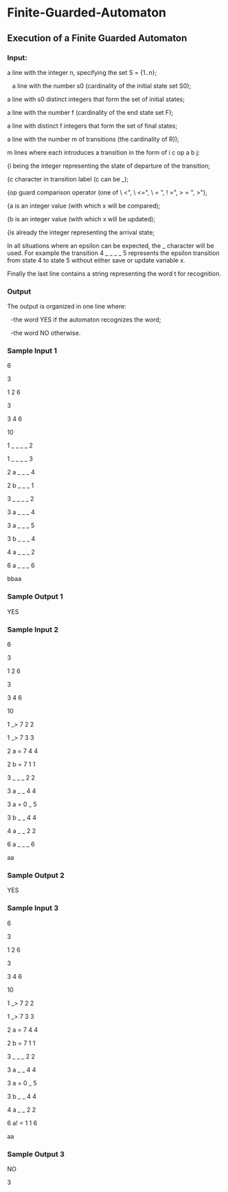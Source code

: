 # Finite-Guarded-Automaton
## Execution of a Finite Guarded Automaton

### Input:

  a line with the integer n, specifying the set S = {1..n};
  
  
  a line with the number s0 (cardinality of the initial state set S0);
  
  
  a line with s0 distinct integers that form the set of initial states;
  
  
  a line with the number f (cardinality of the end state set F);
  
  
  a line with distinct f integers that form the set of final states;
  
  
  a line with the number m of transitions (the cardinality of R));
  
  
  m lines where each introduces a transition in the form of i c op a b j:
  
  
{i being the integer representing the state of departure of the transition;

{c character in transition label (c can be _);

{op guard comparison operator (one of \ <", \ <=", \ = ", \! =", \> = ", \>");

{a is an integer value (with which x will be compared);

{b is an integer value (with which x will be updated);

{is already the integer representing the arrival state;


In all situations where an epsilon can be expected, the _ character will be used. For example the
transition 4 _ _ _ _ 5 represents the epsilon transition from state 4 to state 5 without
either save or update variable x.

Finally the last line contains a string representing the word t for recognition.

### Output

The output is organized in one line where:

  -the word YES if the automaton recognizes the word;
  
  
  -the word NO otherwise.


### Sample Input 1

6

3

1 2 6

3

3 4 6

10

1 _ _ _ _ 2

1 _ _ _ _ 3

2 a _ _ _ 4

2 b _ _ _ 1

3 _ _ _ _ 2

3 a _ _ _ 4

3 a _ _ _ 5

3 b _ _ _ 4

4 a _ _ _ 2

6 a _ _ _ 6

bbaa

### Sample Output 1

YES

### Sample Input 2

6

3

1 2 6

3

3 4 6

10

1 _> 7 2 2

1 _> 7 3 3

2 a = 7 4 4

2 b = 7 1 1

3 _ _ _ 2 2

3 a _ _ 4 4

3 a = 0 _ 5

3 b _ _ 4 4

4 a _ _ 2 2

6 a _ _ _ 6

aa

### Sample Output 2

YES

### Sample Input 3

6

3

1 2 6

3

3 4 6

10

1 _> 7 2 2

1 _> 7 3 3

2 a = 7 4 4

2 b = 7 1 1

3 _ _ _ 2 2

3 a _ _ 4 4

3 a = 0 _ 5

3 b _ _ 4 4

4 a _ _ 2 2

6 a! = 1 1 6

aa


### Sample Output 3

NO

3

